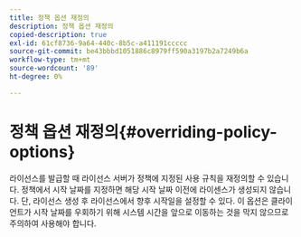 ```yaml
---
title: 정책 옵션 재정의
description: 정책 옵션 재정의
copied-description: true
exl-id: 61cf8736-9a64-440c-8b5c-a411191ccccc
source-git-commit: be43bbbd1051886c8979ff590a3197b2a7249b6a
workflow-type: tm+mt
source-wordcount: '89'
ht-degree: 0%

---
```


# 정책 옵션 재정의{#overriding-policy-options}

라이선스를 발급할 때 라이선스 서버가 정책에 지정된 사용 규칙을 재정의할 수 있습니다. 정책에서 시작 날짜를 지정하면 해당 시작 날짜 이전에 라이센스가 생성되지 않습니다. 단, 라이선스 생성 후 라이선스에서 향후 시작일을 설정할 수 있다. 이 옵션은 클라이언트가 시작 날짜를 우회하기 위해 시스템 시간을 앞으로 이동하는 것을 막지 않으므로 주의하여 사용해야 합니다.
